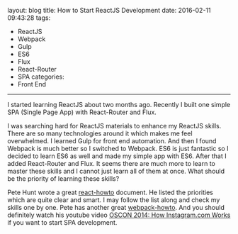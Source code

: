 layout: blog
title: How to Start ReactJS Development
date: 2016-02-11 09:43:28
tags:
- ReactJS
- Webpack
- Gulp
- ES6
- Flux
- React-Router
- SPA
categories:
- Front End
---
I started learning ReactJS about two months ago. Recently I built one simple SPA (Single Page App) with React-Router and Flux.<!-- more -->

I was searching hard for ReactJS materials to enhance my ReactJS skills. There are so many technologies around it which makes me feel overwhelmed. I learned Gulp for front end automation. And then I found Webpack is much better so I switched to Webpack. ES6 is just fantastic so I decided to learn ES6 as well and made my simple app with ES6. After that I added React-Router and Flux. It seems there are much more to learn to master these skills and I cannot just learn all of them at once. What should be the priority of learning these skills?

Pete Hunt wrote a great [react-howto](https://github.com/petehunt/react-howto) document. He listed the priorities which are quite clear and smart. I may follow the list along and check my skills one by one. Pete has another great [webpack-howto](https://github.com/petehunt/webpack-howto). And you should definitely watch his youtube video [OSCON 2014: How Instagram.com Works](http://youtu.be/VkTCL6Nqm6Y) if you want to start SPA development.
